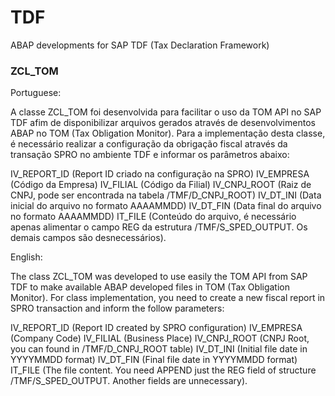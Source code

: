 # TDF
ABAP developments for SAP TDF (Tax Declaration Framework)

### ZCL_TOM ###

Portuguese:

A classe ZCL_TOM foi desenvolvida para facilitar o uso da TOM API no SAP TDF afim de disponibilizar arquivos gerados através de desenvolvimentos ABAP no TOM (Tax Obligation Monitor). Para a implementação desta classe, é necessário realizar a configuração da obrigação fiscal através da transação SPRO no ambiente TDF e informar os parâmetros abaixo:

IV_REPORT_ID (Report ID criado na configuração na SPRO)
IV_EMPRESA (Código da Empresa)
IV_FILIAL (Código da Filial)
IV_CNPJ_ROOT (Raiz de CNPJ, pode ser encontrada na tabela /TMF/D_CNPJ_ROOT)
IV_DT_INI (Data inicial do arquivo no formato AAAAMMDD)
IV_DT_FIN (Data final do arquivo no formato AAAAMMDD)
IT_FILE (Conteúdo do arquivo, é necessário apenas alimentar o campo REG da estrutura /TMF/S_SPED_OUTPUT. Os demais campos são desnecessários).

English:

The class ZCL_TOM was developed to use easily the TOM API from SAP TDF to make available ABAP developed files in TOM (Tax Obligation Monitor). For class implementation, you need to create a new fiscal report in SPRO transaction and inform the follow parameters:

IV_REPORT_ID (Report ID created by SPRO configuration)
IV_EMPRESA (Company Code)
IV_FILIAL (Business Place)
IV_CNPJ_ROOT (CNPJ Root, you can found in /TMF/D_CNPJ_ROOT table)
IV_DT_INI (Initial file date in YYYYMMDD format)
IV_DT_FIN (Final file date in YYYYMMDD format)
IT_FILE (The file content. You need APPEND just the REG field of structure /TMF/S_SPED_OUTPUT. Another fields are unnecessary).
